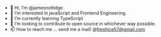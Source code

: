 - 👋 Hi, I’m @jamesnottidge
- 👀 I’m interested in javaScript and Frontend Engineering.
- 🌱 I’m currently learning TypeScript 
- 💞️ I’m looking to contribute to open source in whichever way possible. 
- 📫 How to reach me ... send me a mail! @freshice57@gmail.com

<!---
jamesnottidge/jamesnottidge is a ✨ special ✨ repository because its `README.md` (this file) appears on your GitHub profile.
You can click the Preview link to take a look at your changes.
--->
